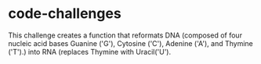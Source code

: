 # code-challenges
This challenge creates a function that reformats DNA (composed of four nucleic acid bases Guanine ('G'), Cytosine ('C'), Adenine ('A'), and Thymine ('T').) into RNA (replaces Thymine with Uracil('U').